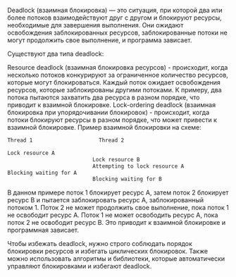 Deadlock (взаимная блокировка) — это ситуация, при которой два или более потоков взаимодействуют друг с другом и блокируют ресурсы, необходимые для завершения выполнения. Они ожидают освобождения заблокированных ресурсов, заблокированные потоки не могут продолжить свое выполнение, и программа зависает.

Существуют два типа deadlock:

Resource deadlock (взаимная блокировка ресурсов) - происходит, когда несколько потоков конкурируют за ограниченное количество ресурсов, которые могут блокироваться. Каждый поток ожидает освобождения ресурсов, которые заблокированы другими потоками. К примеру, два потока пытаются захватить два ресурса в разном порядке, что приводит к взаимной блокировке.
Lock-ordering deadlock (взаимная блокировка при упорядочивании блокировок) - происходит, когда потоки блокируют ресурсы в разном порядке, что может привести к взаимной блокировке.
Пример взаимной блокировки на схеме:

```css
Thread 1                     Thread 2

Lock resource A             
                           Lock resource B
                           Attempting to lock resource A
Blocking waiting for A      
                           Blocking waiting for B

```
В данном примере поток 1 блокирует ресурс A, затем поток 2 блокирует ресурс B и пытается заблокировать ресурс A, заблокированный потоком 1. Поток 2 не может продолжить свое выполнение, пока поток 1 не освободит ресурс A. Поток 1 не может освободить ресурс A, пока поток 2 не освободит ресурс B. Это приводит к взаимной блокировке и программная зависает.

Чтобы избежать deadlock, нужно строго соблюдать порядок блокировки ресурсов и избегать циклических блокировок. Также можно использовать алгоритмы и библиотеки, которые автоматически управляют блокировками и избегают deadlock.